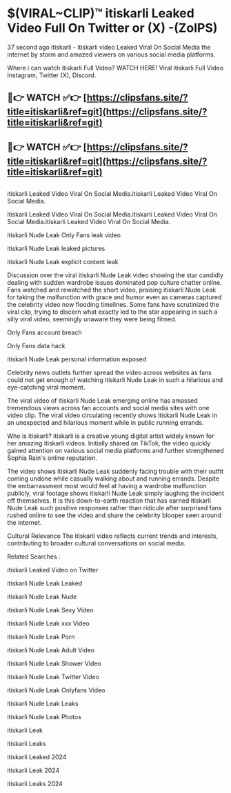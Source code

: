 # $(VIRAL~CLIP)™ itiskarli Leaked Video Full On Twitter or (X) -(ZoIPS)
37 second ago itiskarli - itiskarli video Leaked Viral On Social Media the internet by storm and amazed viewers on various social media platforms.

Where i can watch itiskarli Full Video? WATCH HERE! Viral itiskarli Full Video Instagram, Twitter (X), Discord.

## 🔴👉 WATCH ✅👉 [https://clipsfans.site/?title=itiskarli&ref=git](https://clipsfans.site/?title=itiskarli&ref=git)
## 🔴👉 WATCH ✅👉 [https://clipsfans.site/?title=itiskarli&ref=git](https://clipsfans.site/?title=itiskarli&ref=git)
##
itiskarli Leaked Video Viral On Social Media.itiskarli Leaked Video Viral On Social Media.

itiskarli Leaked Video Viral On Social Media.itiskarli Leaked Video Viral On Social Media.itiskarli Leaked Video Viral On Social Media.

itiskarli Nude Leak Only Fans leak video

itiskarli Nude Leak leaked pictures

itiskarli Nude Leak explicit content leak

Discussion over the viral itiskarli Nude Leak video showing the star candidly dealing with sudden wardrobe issues dominated pop culture chatter online. Fans watched and rewatched the short video, praising itiskarli Nude Leak for taking the malfunction with grace and humor even as cameras captured the celebrity video now flooding timelines. Some fans have scrutinized the viral clip, trying to discern what exactly led to the star appearing in such a silly viral video, seemingly unaware they were being filmed.


Only Fans account breach

Only Fans data hack

itiskarli Nude Leak personal information exposed

Celebrity news outlets further spread the video across websites as fans could not get enough of watching itiskarli Nude Leak in such a hilarious and eye-catching viral moment.


The viral video of itiskarli Nude Leak emerging online has amassed tremendous views across fan accounts and social media sites with one video clip. The viral video circulating recently shows itiskarli Nude Leak in an unexpected and hilarious moment while in public running errands.


Who is itiskarli? itiskarli is a creative young digital artist widely known for her amazing itiskarli videos. Initially shared on TikTok, the video quickly gained attention on various social media platforms and further strengthened Sophia Rain's online reputation.

The video shows itiskarli Nude Leak suddenly facing trouble with their outfit coming undone while casually walking about and running errands. Despite the embarrassment most would feel at having a wardrobe malfunction publicly, viral footage shows itiskarli Nude Leak simply laughing the incident off themselves. It is this down-to-earth reaction that has earned itiskarli Nude Leak such positive responses rather than ridicule after surprised fans rushed online to see the video and share the celebrity blooper seen around the internet.

Cultural Relevance The itiskarli video reflects current trends and interests, contributing to broader cultural conversations on social media.

Related Searches :

itiskarli Leaked Video on Twitter

itiskarli Nude Leak Leaked

itiskarli Nude Leak Nude

itiskarli Nude Leak Sexy Video

itiskarli Nude Leak xxx Video

itiskarli Nude Leak Porn

itiskarli Nude Leak Adult Video

itiskarli Nude Leak Shower Video

itiskarli Nude Leak Twitter Video

itiskarli Nude Leak Onlyfans Video

itiskarli Nude Leak Leaks

itiskarli Nude Leak Photos

itiskarli Leak

itiskarli Leaks

itiskarli Leaked 2024

itiskarli Leak 2024

itiskarli Leaks 2024
